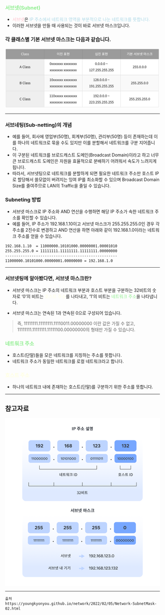 

### <span style="color: lightgreen;">서브넷(Subnet)</span>
- <span style="color: pink;">서브넷</span>은 <span style="color: lightgreen;"><span style="color: lightblue">IP 주소에서 네트워크 영역을 부분적으로 나눈 네트워크를 뜻합니다.</span></span>
- 이러한 서브넷을 만들 때 사용되는 것이 바로 서브넷 마스크입니다.


### 각 클래스별 기본 서브넷 마스크는 다음과 같습니다.

![클래스별 서브넷마스크.png](..%2F..%2F..%2F..%2F..%2Fetc%2Fimage%2FNetwork_image%2F7Layer%2FNetwork%20Layer%2F%ED%81%B4%EB%9E%98%EC%8A%A4%EB%B3%84%20%EC%84%9C%EB%B8%8C%EB%84%B7%EB%A7%88%EC%8A%A4%ED%81%AC.png)

---

### 서브네팅(Sub-netting)의 개념

- 예를 들어, 회사에 영업부(50명), 회계부(50명), 관리부(50명) 등이 존재하는데 이를 하나의 네트워크로 묶을 수도 있지만 이를 분할해서 네트워크를 구분 지어줍니다. 
- 이 구분된 네트워크를 브로드캐스트 도메인(Broadcast Domain)이라고 하고 너무 큰 브로드캐스트 도메인은 자원을 효율적으로 분배하기 어려워서 속도가 느려지게 됩니다.
- 따라서, 서브넷팅으로 네트워크를 분할하게 되면 필요한 네트워크 주소만 호스트 IP로 할당해서 쓸모없이 버려지는 잉여 IP를 최소화할 수 있으며 Broadcast Domain Size를 줄여주므로 LAN의 Traffic을 줄일 수 있습니다.

### Subneting 방법
- 서브넷 마스크로 IP 주소와 AND 연산을 수행하면 해당 IP 주소가 속한 네트워크 주소를 확인할 수 있습니다.
- 예를 들어, IP 주소가 192.168.1.10이고 서브넷 마스크가 255.255.255.0인 경우 각 주소를 2진수로 변경하고 AND 연산을 하면 아래와 같이 192.168.1.0이라는 네트워크 주소를 얻을 수 있습니다.

```
192.168.1.10  = 11000000.10101000.00000001.00001010
255.255.255.0 = 11111111.11111111.11111111.00000000
---------------------------------------------------
11000000.10101000.00000001.00000000 = 192.168.1.0
```


--- 

### 서브넷팅에 알아봤다면, 서브넷 마스크란?
- 서브넷 마스크는 IP 주소의 네트워크 부분과 호스트 부분을 구분하는 32비트의 숫자로 ‘0’의 비트는 <span style="color: lightyellow;">호스트 주소</span>를 나타내고,
‘1’의 비트는 <span style="color: lightgreen;">네트워크 주소</span>을 나타냅니다. 

- 서브넷 마스크는 연속된 1과 연속된 0으로 구성되어 있습니다. 
> 즉, 11111111.11111111.11110011.00000000 이란 값은 가질 수 없고, 11111111.11111111.11111100.00000000의 형태만 가질 수 있습니다.



### <span style="color: lightgreen;">네트워크 주소</span>
- 호스트(단말)들을 모은 네트워크를 지칭하는 주소를 뜻합니다.
- 네트워크 주소가 동일한 네트워크를 로컬 네트워크라고 합니다.

### <span style="color: lightyellow;">호스트 주소</span>
- 하나의 네트워크 내에 존재하는 호스트(단말)를 구분하기 위한 주소를 뜻합니다.

---

## 참고자료

![서브넷마스크.png](..%2F..%2F..%2F..%2F..%2Fetc%2Fimage%2FNetwork_image%2F7Layer%2FNetwork%20Layer%2F%EC%84%9C%EB%B8%8C%EB%84%B7%EB%A7%88%EC%8A%A4%ED%81%AC.png)

---



```
출처
https://youngkyonyou.github.io/network/2022/02/05/Network-SubnetMask-02.html
```